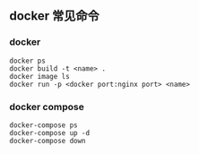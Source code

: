 
## docker 常见命令

### docker 
```
docker ps
docker build -t <name> .
docker image ls
docker run -p <docker port:nginx port> <name>
```

### docker compose
```
docker-compose ps
docker-compose up -d
docker-compose down
```